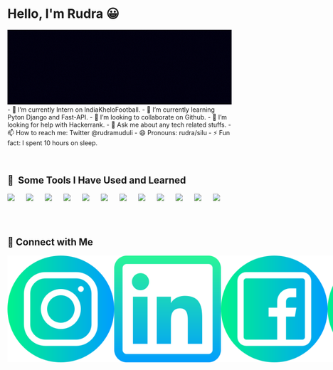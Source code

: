 
<h1><b>Hello, I'm Rudra &#128512;</b></h1>

<img src="https://raw.githubusercontent.com/iamrudra-narayan/iamrudra-narayan/main/Rudra%20Banner%20(1).gif"/>
- 🔭 I’m currently Intern on IndiaKheloFootball.
- 🌱 I’m currently learning Pyton Django and Fast-API.
- 👯 I’m looking to collaborate on Github.
- 🤔 I’m looking for help with Hackerrank.
- 💬 Ask me about any tech related stuffs.
- 📫 How to reach me: Twitter @rudramuduli
- 😄 Pronouns: rudra/silu
- ⚡ Fun fact: I spent 10 hours on sleep.
<br><br><br>

<h2> 🚀 &nbsp;Some Tools I Have Used and Learned</h2>
<div style="display:flex;flex-direction:row;">
<img src="https://skills.thijs.gg/icons?i=py" style="width:7vh;">
<img src="https://skills.thijs.gg/icons?i=django" style="width:7vh;">
<img src="https://skills.thijs.gg/icons?i=flask" style="width:7vh;">
<img src="https://skills.thijs.gg/icons?i=fastapi" style="width:7vh;">
<img src="https://skills.thijs.gg/icons?i=html" style="width:7vh;">
<img src="https://skills.thijs.gg/icons?i=css" style="width:7vh;">
<img src="https://skills.thijs.gg/icons?i=js" style="width:7vh;">
<img src="https://skills.thijs.gg/icons?i=mysql" style="width:7vh;">
<img src="https://skills.thijs.gg/icons?i=git" style="width:7vh;">
<img src="https://skills.thijs.gg/icons?i=c" style="width:7vh;">
<img src="https://skills.thijs.gg/icons?i=java" style="width:7vh;">
<img src="https://skills.thijs.gg/icons?i=docker" style="width:7vh;">
</div>
<br><br><br>

<h2> &#128508; Connect with Me</h2>
<div style="display:flex;flex-direction:row;">
<img style="width:6vh" src="https://raw.githubusercontent.com/iamrudra-narayan/iamrudra-narayan/main/instagram.png"/>
<img style="width:6vh" src="https://raw.githubusercontent.com/iamrudra-narayan/iamrudra-narayan/main/linkedin.png"/>
<img style="width:6vh" src="https://raw.githubusercontent.com/iamrudra-narayan/iamrudra-narayan/main/facebook.png"/>
<img style="width:6vh" src="https://raw.githubusercontent.com/iamrudra-narayan/iamrudra-narayan/main/twitter.png"/>
<img style="width:6vh" src="https://raw.githubusercontent.com/iamrudra-narayan/iamrudra-narayan/main/youtube.png"/>
<br><br><br>

<h2> &#128508; My Github History </h2>

![My GitHub stats](https://github-readme-stats.vercel.app/api?username=iamrudra-narayan&show_icons=true&theme=gruvbox)
![My Skill Languages](https://github-readme-stats.vercel.app/api/top-langs/?username=iamrudra-narayan&layout=compact)

